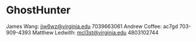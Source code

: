 GhostHunter
===========
James Wang: jjw6wz@virginia.edu 7039663061
Andrew Coffee: ac7gd 703-909-4393
Matthew Ledwith: mcl3st@virginia.edu 4803102744
